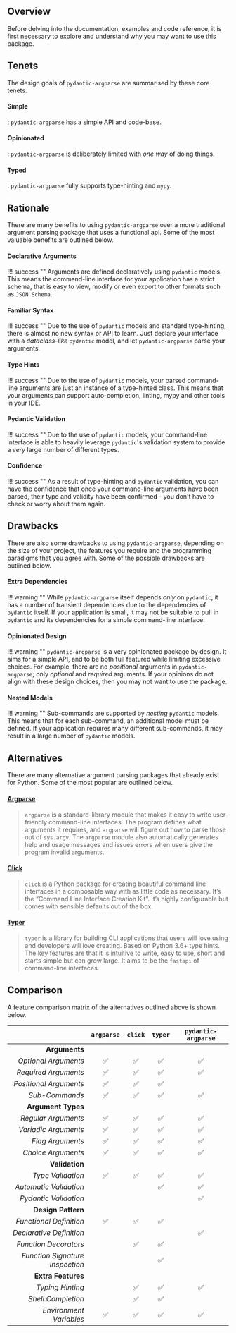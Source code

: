 ## Overview
Before delving into the documentation, examples and code reference, it is first
necessary to explore and understand why you may want to use this package.

## Tenets
The design goals of `pydantic-argparse` are summarised by these core tenets.

#### Simple
:  `pydantic-argparse` has a simple API and code-base.

#### Opinionated
:  `pydantic-argparse` is deliberately limited with *one way* of doing things.

#### Typed
:  `pydantic-argparse` fully supports type-hinting and `mypy`.

## Rationale
There are many benefits to using `pydantic-argparse` over a more traditional
argument parsing package that uses a functional api. Some of the most valuable
benefits are outlined below.

#### Declarative Arguments
!!! success ""
    Arguments are defined declaratively using `pydantic` models. This means the
    command-line interface for your application has a strict schema, that is
    easy to view, modify or even export to other formats such as `JSON Schema`.

#### Familiar Syntax
!!! success ""
    Due to the use of `pydantic` models and standard type-hinting, there is
    almost no new syntax or API to learn. Just declare your interface with a
    *dataclass-like* `pydantic` model, and let `pydantic-argparse` parse your
    arguments.

#### Type Hints
!!! success ""
    Due to the use of `pydantic` models, your parsed command-line arguments are
    just an instance of a type-hinted class. This means that your arguments can
    support auto-completion, linting, mypy and other tools in your IDE.

#### Pydantic Validation
!!! success ""
    Due to the use of `pydantic` models, your command-line interface is able to
    heavily leverage `pydantic`'s validation system to provide a *very* large
    number of different types.

#### Confidence
!!! success ""
    As a result of type-hinting and `pydantic` validation, you can have the
    confidence that once your command-line arguments have been parsed, their
    type and validity have been confirmed - you don't have to check or worry
    about them again.

## Drawbacks
There are also some drawbacks to using `pydantic-argparse`, depending on the
size of your project, the features you require and the programming paradigms
that you agree with. Some of the possible drawbacks are outlined below.

#### Extra Dependencies
!!! warning ""
    While `pydantic-argparse` itself depends *only* on `pydantic`, it has a
    number of transient dependencies due to the dependencies of `pydantic`
    itself. If your application is small, it may not be suitable to pull in
    `pydantic` and its dependencies for a simple command-line interface.

#### Opinionated Design
!!! warning ""
    `pydantic-argparse` is a very opinionated package by design. It aims for a
    simple API, and to be both full featured while limiting excessive choices.
    For example, there are no *positional* arguments in `pydantic-argparse`;
    only *optional* and *required* arguments. If your opinions do not align
    with these design choices, then you may not want to use the package.

#### Nested Models
!!! warning ""
    Sub-commands are supported by *nesting* `pydantic` models. This means that
    for each sub-command, an additional model must be defined. If your
    application requires many different sub-commands, it may result in a large
    number of `pydantic` models.

## Alternatives
There are many alternative argument parsing packages that already exist for
Python. Some of the most popular are outlined below.

#### [Argparse][1]
> `argparse` is a standard-library module that makes it easy to write
> user-friendly command-line interfaces. The program defines what arguments it
> requires, and `argparse` will figure out how to parse those out of
> `sys.argv`. The `argparse` module also automatically generates help and usage
> messages and issues errors when users give the program invalid arguments.

#### [Click][2]
> `click` is a Python package for creating beautiful command line interfaces in
> a composable way with as little code as necessary. It’s the “Command Line
> Interface Creation Kit”. It’s highly configurable but comes with sensible
> defaults out of the box.

#### [Typer][3]
> `typer` is a library for building CLI applications that users will love using
> and developers will love creating. Based on Python 3.6+ type hints. The key
> features are that it is intuitive to write, easy to use, short and starts
> simple but can grow large. It aims to be the `fastapi` of command-line
> interfaces.

## Comparison
A feature comparison matrix of the alternatives outlined above is shown below.

|                                 | `argparse`         | `click`            | `typer`            | `pydantic-argparse` |
| ------------------------------: | :----------------: | :----------------: | :----------------: | :-----------------: |
| **Arguments**                                                                                                        |
| *Optional Arguments*            | :white_check_mark: | :white_check_mark: | :white_check_mark: | :white_check_mark:  |
| *Required Arguments*            | :white_check_mark: | :white_check_mark: | :white_check_mark: | :white_check_mark:  |
| *Positional Arguments*          | :white_check_mark: | :white_check_mark: | :white_check_mark: |                     |
| *Sub-Commands*                  | :white_check_mark: | :white_check_mark: | :white_check_mark: | :white_check_mark:  |
| **Argument Types**                                                                                                   |
| *Regular Arguments*             | :white_check_mark: | :white_check_mark: | :white_check_mark: | :white_check_mark:  |
| *Variadic Arguments*            | :white_check_mark: | :white_check_mark: | :white_check_mark: | :white_check_mark:  |
| *Flag Arguments*                | :white_check_mark: | :white_check_mark: | :white_check_mark: | :white_check_mark:  |
| *Choice Arguments*              | :white_check_mark: | :white_check_mark: | :white_check_mark: | :white_check_mark:  |
| **Validation**                                                                                                       |
| *Type Validation*               | :white_check_mark: | :white_check_mark: | :white_check_mark: | :white_check_mark:  |
| *Automatic Validation*          |                    |                    | :white_check_mark: | :white_check_mark:  |
| *Pydantic Validation*           |                    |                    |                    | :white_check_mark:  |
| **Design Pattern**                                                                                                   |
| *Functional Definition*         | :white_check_mark: | :white_check_mark: | :white_check_mark: |                     |
| *Declarative Definition*        |                    |                    |                    | :white_check_mark:  |
| *Function Decorators*           |                    | :white_check_mark: | :white_check_mark: |                     |
| *Function Signature Inspection* |                    |                    | :white_check_mark: |                     |
| **Extra Features**                                                                                                   |
| *Typing Hinting*                |                    | :white_check_mark: | :white_check_mark: | :white_check_mark:  |
| *Shell Completion*              |                    | :white_check_mark: | :white_check_mark: |                     |
| *Environment Variables*         | :white_check_mark: | :white_check_mark: | :white_check_mark: | :white_check_mark:  |

<!--- Reference -->
[1]: https://docs.python.org/3/library/argparse.html
[2]: https://click.palletsprojects.com/
[3]: https://typer.tiangolo.com/
